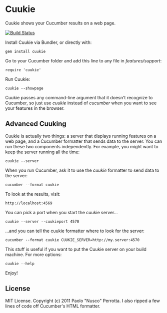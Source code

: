 # Cuukie

Cuukie shows your Cucumber results on a web page.

[![Build Status](https://secure.travis-ci.org/nusco/cuukie.png)](http://travis-ci.org/nusco/cuukie.png)

Install Cuukie via Bundler, or directly with:

    gem install cuukie

Go to your Cucumber folder and add this line to any file in _features/support_:

    require 'cuukie'

Run Cuukie:

    cuukie --showpage

Cuukie passes any command-line argument that it doesn't recognize to Cucumber, so just use _cuukie_ instead of _cucumber_ when you want to see your features in the browser.

## Advanced Cuuking

Cuukie is actually two things: a server that displays running features on a web page, and a Cucumber formatter that sends data to the server. You can run these two components independently. For example, you might want to keep the server running all the time:

    cuukie --server

When you run Cucumber, ask it to use the _cuukie_ formatter to send data to the server:

    cucumber --format cuukie

To look at the results, visit:

    http://localhost:4569

You can pick a port when you start the cuukie server...

    cuukie --server --cuukieport 4570

...and you can tell the cuukie formatter where to look for the server:

    cucumber --format cuukie CUUKIE_SERVER=http://my.server:4570

This stuff is useful if you want to put the Cuukie server on your build machine. For more options:

    cuukie --help

Enjoy!

## License

MIT License. Copyright (c) 2011 Paolo "Nusco" Perrotta. I also ripped a few lines of code off Cucumber's HTML formatter.
